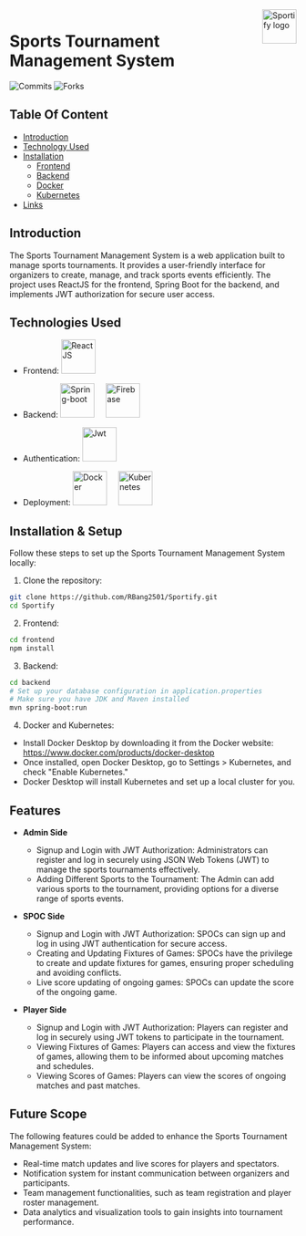 <img src="https://www.linkpicture.com/q/sportify-logo.png" alt="Sportify logo" title="Sportify" align="right" height="60" />

# Sports Tournament Management System
![Commits](https://img.shields.io/github/commit-activity/m/RBang2501/Sportify?style=social)
![Forks](https://img.shields.io/github/forks/RBang2501/Sportify?style=social)

## Table Of Content
- [Introduction](#introduction)
- [Technology Used](#techused)
- [Installation](#Installation)
    - [Frontend](#frontend)
    - [Backend](#backend)
    - [Docker](#docker)
    - [Kubernetes](#kubernetes)
- [Links](#links)

## Introduction
The Sports Tournament Management System is a web application built to manage sports tournaments. It provides a user-friendly interface for organizers to create, manage, and track sports events efficiently. The project uses ReactJS for the frontend, Spring Boot for the backend, and implements JWT authorization for secure user access.

## Technologies Used

- Frontend: <img src="https://upload.wikimedia.org/wikipedia/commons/thumb/a/a7/React-icon.svg/768px-React-icon.svg.png?20220125121207" alt="ReactJS" height="60" />

- Backend:
<img src="https://upload.wikimedia.org/wikipedia/commons/thumb/7/79/Spring_Boot.svg/768px-Spring_Boot.svg.png?20230616230349" alt="Spring-boot" width="60" height="60" style="margin-right: 20px;" /><img src="https://www.svgrepo.com/show/353735/firebase.svg" alt="Firebase" height="60" />
- Authentication: <img src="https://jwt.io/img/logo-asset.svg" alt="Jwt" height="60" style="margin-right: 20px;" />

- Deployment:
<img src="https://upload.wikimedia.org/wikipedia/commons/thumb/4/4e/Docker_%28container_engine%29_logo.svg/915px-Docker_%28container_engine%29_logo.svg.png?20161017201350" alt="Docker" height="60" style="margin-right: 20px;" /><img src="https://upload.wikimedia.org/wikipedia/commons/3/39/Kubernetes_logo_without_workmark.svg" alt="Kubernetes" height="60" />


## Installation & Setup

Follow these steps to set up the Sports Tournament Management System locally:

1. Clone the repository:

```bash
git clone https://github.com/RBang2501/Sportify.git
cd Sportify
```
2. Frontend:
```bash
cd frontend
npm install
```

3. Backend:
```bash
cd backend
# Set up your database configuration in application.properties
# Make sure you have JDK and Maven installed
mvn spring-boot:run
```
4. Docker and Kubernetes:
- Install Docker Desktop by downloading it from the Docker website: https://www.docker.com/products/docker-desktop
- Once installed, open Docker Desktop, go to Settings > Kubernetes, and check "Enable Kubernetes."
- Docker Desktop will install Kubernetes and set up a local cluster for you.

## Features
- **Admin Side**
    - Signup and Login with JWT Authorization: Administrators can register and log in securely using JSON Web Tokens (JWT) to manage the sports tournaments effectively.
    - Adding Different Sports to the Tournament: The Admin can add various sports to the tournament, providing options for a diverse range of sports events.

- **SPOC Side**
    - Signup and Login with JWT Authorization: SPOCs can sign up and log in using JWT authentication for secure access.
    - Creating and Updating Fixtures of Games: SPOCs have the privilege to create and update fixtures for games, ensuring proper scheduling and avoiding conflicts.
    - Live score updating of ongoing games: SPOCs can update the score of the ongoing game.

- **Player Side**
    - Signup and Login with JWT Authorization: Players can register and log in securely using JWT tokens to participate in the tournament.
    - Viewing Fixtures of Games: Players can access and view the fixtures of games, allowing them to be informed about upcoming matches and schedules.
    - Viewing Scores of Games: Players can view the scores of ongoing matches and past matches.

## Future Scope
The following features could be added to enhance the Sports Tournament Management System:
- Real-time match updates and live scores for players and spectators.
- Notification system for instant communication between organizers and participants.
- Team management functionalities, such as team registration and player roster management.
- Data analytics and visualization tools to gain insights into tournament performance.
